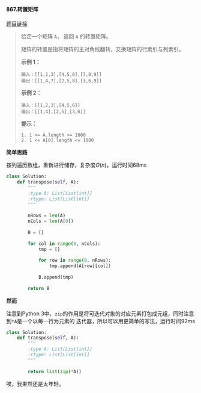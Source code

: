 #### 867.转置矩阵
[题目链接](https://leetcode-cn.com/problems/transpose-matrix/)
> 给定一个矩阵 `A`， 返回 `A` 的转置矩阵。
>
> 矩阵的转置是指将矩阵的主对角线翻转，交换矩阵的行索引与列索引。
>
>  
>
> **示例 1：**
>
> ```
> 输入：[[1,2,3],[4,5,6],[7,8,9]]
> 输出：[[1,4,7],[2,5,8],[3,6,9]]
> ```
>
> **示例 2：**
>
> ```
> 输入：[[1,2,3],[4,5,6]]
> 输出：[[1,4],[2,5],[3,6]]
> ```
>
>  
>
> **提示：**
>
> ```
> 1. 1 <= A.length <= 1000
> 2. 1 <= A[0].length <= 1000
> ```

**简单思路**

按列遍历数组，重新进行储存，复杂度$O(n)$，运行时间68ms

```python
class Solution:
    def transpose(self, A):
        """
        :type A: List[List[int]]
        :rtype: List[List[int]]
        """
        
        nRows = len(A)
        nCols = len(A[0])
        
        B = []
        
        for col in range(0, nCols):
            tmp = []
            
            for row in range(0, nRows):
                tmp.append(A[row][col])
            
            B.append(tmp)
        
        return B
```

**然而**

注意到Python 3中，```zip```的作用是将可迭代对象的对应元素打包成元组，同时注意到```*A```是一个以每一行为元素的 迭代器，所以可以用更简单的写法，运行时间92ms

```python
class Solution:
    def transpose(self, A):
        """
        :type A: List[List[int]]
        :rtype: List[List[int]]
        """
        
        return list(zip(*A))
```

唉，我果然还是太年轻。